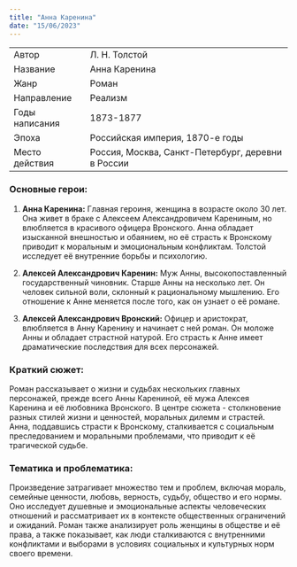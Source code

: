 ```yaml
---
title: "Анна Каренина"
date: "15/06/2023"
---
```


|                |                                                   |
| -------------- | ------------------------------------------------- |
| Автор          | Л. Н. Толстой                                     |
| Название       | Анна Каренина                                     |
| Жанр           | Роман                                             |
| Направление    | Реализм                                           |
| Годы написания | 1873-1877                                         |
| Эпоха          | Российская империя, 1870-е годы                   |
| Место действия | Россия, Москва, Санкт-Петербург, деревни в России |

### Основные герои:

1. **Анна Каренина:** Главная героиня, женщина в возрасте около 30 лет. Она живет в браке с Алексеем Александровичем Карениным, но влюбляется в красивого офицера Вронского. Анна обладает изысканной внешностью и обаянием, но её страсть к Вронскому приводит к моральным и эмоциональным конфликтам. Толстой исследует её внутренние борьбы и психологию.

2. **Алексей Александрович Каренин:** Муж Анны, высокопоставленный государственный чиновник. Старше Анны на несколько лет. Он человек сильной воли, склонный к рациональному мышлению. Его отношение к Анне меняется после того, как он узнает о её романе.

3. **Алексей Александрович Вронский:** Офицер и аристократ, влюбляется в Анну Каренину и начинает с ней роман. Он моложе Анны и обладает страстной натурой. Его страсть к Анне имеет драматические последствия для всех персонажей.

### Краткий сюжет:

Роман рассказывает о жизни и судьбах нескольких главных персонажей, прежде всего Анны Карениной, её мужа Алексея Каренина и её любовника Вронского. В центре сюжета - столкновение разных стилей жизни и ценностей, моральных дилемм и страстей. Анна, поддавшись страсти к Вронскому, сталкивается с социальным преследованием и моральными проблемами, что приводит к её трагической судьбе.

### Тематика и проблематика:

Произведение затрагивает множество тем и проблем, включая мораль, семейные ценности, любовь, верность, судьбу, общество и его нормы. Оно исследует душевные и эмоциональные аспекты человеческих отношений и рассматривает их в контексте общественных ограничений и ожиданий. Роман также анализирует роль женщины в обществе и её права, а также показывает, как люди сталкиваются с внутренними конфликтами и выборами в условиях социальных и культурных норм своего времени.
